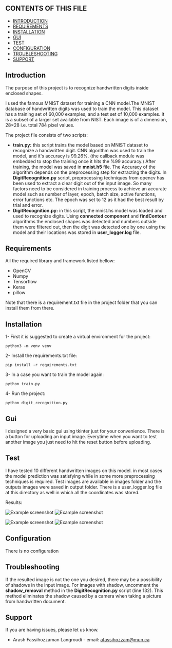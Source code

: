 CONTENTS OF THIS FILE
---------------------

 * [INTRODUCTION](#Introduction)
 * [REQUIREMENTS](#Requirements)
 * [INSTALLATION](#Installation)
 * [GUI](#Gui)
 * [TEST](#Test)
 * [CONFIGURATION](#Configuration)
 * [TROUBLESHOOTING](#Troubleshooting)
 * [SUPPORT](#Support)



Introduction
------------
The purpose of this project is to recognize handwritten digits inside
enclosed shapes.

I used the famous MNIST dataset for training a CNN
model.The MNIST database of handwritten digits was used to train the model.
This dataset has a training set of 60,000 examples, and a test set of 10,000
examples. It is a subset of a larger set available from NIST. 
Each image is of a dimension, 28×28 i.e. total 784 pixel values.


The project file consists of two scripts:
* **train.py:** this script trains the model based on MNIST dataset to 
  recognize a handwritten digit. CNN algorithm was used to train the model,
  and it's accuracy is 99.26%. (the callback module was embedded to stop the training once it hits the %99 accuracy.)
  After training, the model was saved in **mnist.h5** file. The Accuracy of the algorithm depends on the preprocessing step for extracting the digits. In **DigitRecognition.py** script, preprocessing techniques from opencv
  has been used to extract a clear digit out of the input image.
  So many factors need to be considered in training process to achieve an accurate model such as number of layer, epoch, batch size, active functions, error functions etc. The epoch was set to 12 as it had the best result by trial and error.
* **DigitRecognition.py:** in this script, the mnist.hs model was loaded
  and used to recognize digits. Using **connected component** and
  **findContour** algorithms the enclosed shapes was detected and numbers 
  outside them were filtered out, then the digit was detected one by one using the model and their locations was stored in **user_logger.log** file. 
  
Requirements
------------
All the required library and framework listed bellow:
* OpenCV
* Numpy
* Tensorflow
* Keras
* pillow

Note that there is a requirement.txt file in the project folder that you can install them from there.



Installation
------------
1- First it is suggested to create a virtual environment for the project:

    python3 -m venv venv

2- Install the requirements.txt file:

    pip install -r requirements.txt

3- In a case you want to train the model again: 

    python train.py

4- Run the project:

    python digit_recognition.py

Gui
-------------
I designed a very basic gui using tkinter just for your convenience.
There is a button for uploading an input image. Everytime when you want to test another image you just need to hit the reset button before uploading.


Test
-------------
I have tested 10 different handwritten images on this model. in most cases the model prediction was satisfying while in some more preprocessing techniques is required. 
Test images are available in images folder and the outputs images were saved in output folder.
There is a user_logger.log file at this directory as well in which all the coordinates was stored.

Results:

![Example screenshot](images/img1.png)
![Example screenshot](output/result_img1.png)

![Example screenshot](images/img5.JPG)
![Example screenshot](output/result_img5.JPG)


Configuration
-------------

There is no configuration

Troubleshooting
-----------

If the resulted image is not the one you desired, there may be a possibility
of shadows in the input image. For images with shadow, uncomment the 
**shadow_removal** method in the **DigitRecognition.py** script (line 132).
This method eliminates the shadow caused by a camera when taking a picture
from handwritten document.


Support
-----------

If you are having issues, please let us know.
* Arash Fassihozzaman Langroudi - email: afassihozzam@mun.ca

